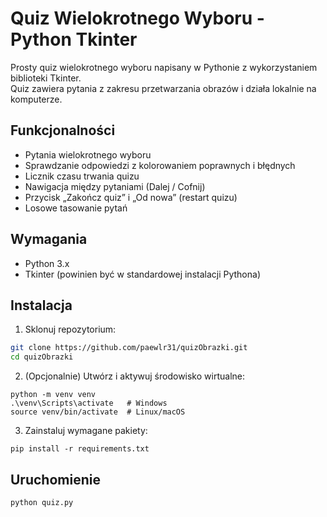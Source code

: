 # Quiz Wielokrotnego Wyboru - Python Tkinter

Prosty quiz wielokrotnego wyboru napisany w Pythonie z wykorzystaniem biblioteki Tkinter.  
Quiz zawiera pytania z zakresu przetwarzania obrazów i działa lokalnie na komputerze.

## Funkcjonalności

- Pytania wielokrotnego wyboru
- Sprawdzanie odpowiedzi z kolorowaniem poprawnych i błędnych
- Licznik czasu trwania quizu
- Nawigacja między pytaniami (Dalej / Cofnij)
- Przycisk „Zakończ quiz” i „Od nowa” (restart quizu)
- Losowe tasowanie pytań

## Wymagania

- Python 3.x
- Tkinter (powinien być w standardowej instalacji Pythona)

## Instalacja

1. Sklonuj repozytorium:
```bash
git clone https://github.com/paewlr31/quizObrazki.git
cd quizObrazki
```
2. (Opcjonalnie) Utwórz i aktywuj środowisko wirtualne:
```
python -m venv venv
.\venv\Scripts\activate   # Windows
source venv/bin/activate  # Linux/macOS

```

3. Zainstaluj wymagane pakiety:
```
pip install -r requirements.txt
```

## Uruchomienie
```
python quiz.py
```
